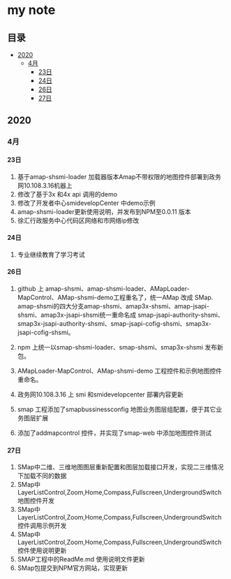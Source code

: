 # my note

## 目录
- [2020](#2020)
  - [4月](#4月)
    - [23日](#23日)
    - [24日](#24日)
    - [26日](#26日)
    - [27日](#27日)


## 2020
### 4月
#### 23日
1. 基于amap-shsmi-loader 加载器版本Amap不带权限的地图控件部署到政务网10.108.3.16机器上
2. 修改了基于3x 和4x api 调用的demo
3. 修改了开发者中心smidevelopCenter 中demo示例
4. amap-shsmi-loader更新使用说明，并发布到NPM至0.0.11 版本
5. 徐汇行政服务中心代码区网络和市网络ip修改

#### 24日
1. 专业继续教育了学习考试

#### 26日
1. github 上 amap-shsmi、amap-shsmi-loader、AMapLoader-MapControl、AMap-shsmi-demo工程重名了，统一AMap 改成 SMap. amap-shsmi的四大分支amap-shsmi、amap3x-shsmi、amap-jsapi-shsmi、amap3x-jsapi-shsmi统一重命名成 smap-jsapi-authority-shsmi、smap3x-jsapi-authority-shsmi、smap-jsapi-cofig-shsmi、smap3x-jsapi-cofig-shsmi。

2. npm 上统一以smap-shsmi-loader、smap-shsmi、smap3x-shsmi 发布新包。

3. AMapLoader-MapControl、AMap-shsmi-demo 工程控件和示例地图控件重命名。

4. 政务网10.108.3.16 上 smi 和smidevelopcenter 部署内容更新

5. smap 工程添加了smapbussinessconfig 地图业务图层组配置，便于其它业务图层扩展

6. 添加了addmapcontrol 控件，并实现了smap-web 中添加地图控件测试


#### 27日
1.  SMap中二维、三维地图图层重新配置和图层加载接口开发，实现二三维情况下加载不同的数据
2.  SMap中LayerListControl,Zoom,Home,Compass,Fullscreen,UndergroundSwitch地图控件开发
3.  SMap中LayerListControl,Zoom,Home,Compass,Fullscreen,UndergroundSwitch控件调用示例开发
4.  SMap中LayerListControl,Zoom,Home,Compass,Fullscreen,UndergroundSwitch控件使用说明更新
5.  SMAP工程中的ReadMe.md 使用说明文件更新
6.  SMap包提交到NPM官方网站，实现更新



 